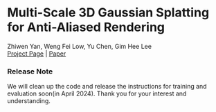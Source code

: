 # Multi-Scale 3D Gaussian Splatting for Anti-Aliased Rendering
Zhiwen Yan, Weng Fei Low, Yu Chen, Gim Hee Lee <br>
[Project Page](https://jokeryan.github.io/projects/ms-gs/) | [Paper](https://arxiv.org/abs/2311.17089) 

### Release Note
We will clean up the code and release the instructions for training and evaluation soon(in April 2024).
Thank you for your interest and understanding.